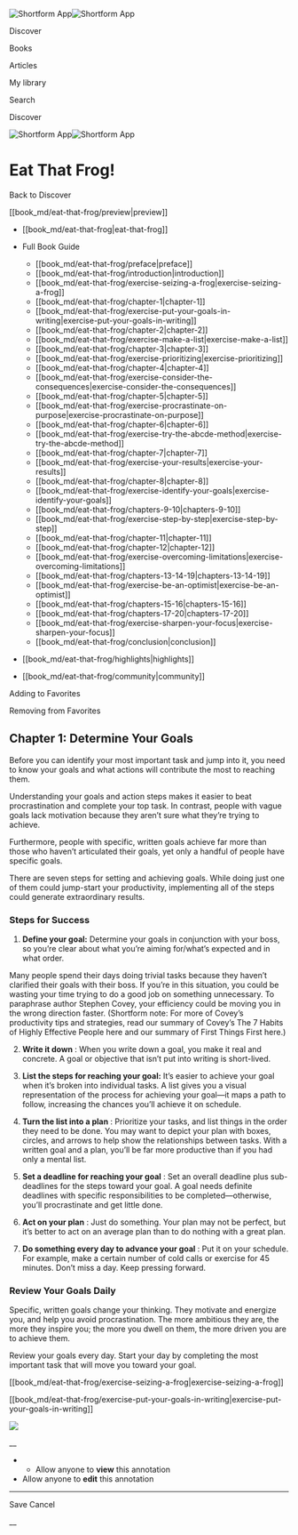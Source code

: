 ![Shortform App](/img/logo.36a2399e.svg)![Shortform App](/img/logo-dark.70c1b072.svg)

Discover

Books

Articles

My library

Search

Discover

![Shortform App](/img/logo.36a2399e.svg)![Shortform App](/img/logo-dark.70c1b072.svg)

# Eat That Frog!

Back to Discover

[[book_md/eat-that-frog/preview|preview]]

  * [[book_md/eat-that-frog|eat-that-frog]]
  * Full Book Guide

    * [[book_md/eat-that-frog/preface|preface]]
    * [[book_md/eat-that-frog/introduction|introduction]]
    * [[book_md/eat-that-frog/exercise-seizing-a-frog|exercise-seizing-a-frog]]
    * [[book_md/eat-that-frog/chapter-1|chapter-1]]
    * [[book_md/eat-that-frog/exercise-put-your-goals-in-writing|exercise-put-your-goals-in-writing]]
    * [[book_md/eat-that-frog/chapter-2|chapter-2]]
    * [[book_md/eat-that-frog/exercise-make-a-list|exercise-make-a-list]]
    * [[book_md/eat-that-frog/chapter-3|chapter-3]]
    * [[book_md/eat-that-frog/exercise-prioritizing|exercise-prioritizing]]
    * [[book_md/eat-that-frog/chapter-4|chapter-4]]
    * [[book_md/eat-that-frog/exercise-consider-the-consequences|exercise-consider-the-consequences]]
    * [[book_md/eat-that-frog/chapter-5|chapter-5]]
    * [[book_md/eat-that-frog/exercise-procrastinate-on-purpose|exercise-procrastinate-on-purpose]]
    * [[book_md/eat-that-frog/chapter-6|chapter-6]]
    * [[book_md/eat-that-frog/exercise-try-the-abcde-method|exercise-try-the-abcde-method]]
    * [[book_md/eat-that-frog/chapter-7|chapter-7]]
    * [[book_md/eat-that-frog/exercise-your-results|exercise-your-results]]
    * [[book_md/eat-that-frog/chapter-8|chapter-8]]
    * [[book_md/eat-that-frog/exercise-identify-your-goals|exercise-identify-your-goals]]
    * [[book_md/eat-that-frog/chapters-9-10|chapters-9-10]]
    * [[book_md/eat-that-frog/exercise-step-by-step|exercise-step-by-step]]
    * [[book_md/eat-that-frog/chapter-11|chapter-11]]
    * [[book_md/eat-that-frog/chapter-12|chapter-12]]
    * [[book_md/eat-that-frog/exercise-overcoming-limitations|exercise-overcoming-limitations]]
    * [[book_md/eat-that-frog/chapters-13-14-19|chapters-13-14-19]]
    * [[book_md/eat-that-frog/exercise-be-an-optimist|exercise-be-an-optimist]]
    * [[book_md/eat-that-frog/chapters-15-16|chapters-15-16]]
    * [[book_md/eat-that-frog/chapters-17-20|chapters-17-20]]
    * [[book_md/eat-that-frog/exercise-sharpen-your-focus|exercise-sharpen-your-focus]]
    * [[book_md/eat-that-frog/conclusion|conclusion]]
  * [[book_md/eat-that-frog/highlights|highlights]]
  * [[book_md/eat-that-frog/community|community]]



Adding to Favorites 

Removing from Favorites 

## Chapter 1: Determine Your Goals

Before you can identify your most important task and jump into it, you need to know your goals and what actions will contribute the most to reaching them.

Understanding your goals and action steps makes it easier to beat procrastination and complete your top task. In contrast, people with vague goals lack motivation because they aren’t sure what they’re trying to achieve.

Furthermore, people with specific, written goals achieve far more than those who haven’t articulated their goals, yet only a handful of people have specific goals.

There are seven steps for setting and achieving goals. While doing just one of them could jump-start your productivity, implementing all of the steps could generate extraordinary results.

### Steps for Success

1) **Define your goal:** Determine your goals in conjunction with your boss, so you’re clear about what you’re aiming for/what’s expected and in what order.

Many people spend their days doing trivial tasks because they haven’t clarified their goals with their boss. If you’re in this situation, you could be wasting your time trying to do a good job on something unnecessary. To paraphrase author Stephen Covey, your efficiency could be moving you in the wrong direction faster. (Shortform note: For more of Covey’s productivity tips and strategies, read our summary of Covey’s The 7 Habits of Highly Effective People here and our summary of First Things First here.)

2) **Write it down** : When you write down a goal, you make it real and concrete. A goal or objective that isn’t put into writing is short-lived.

3) **List the steps for reaching your goal:** It’s easier to achieve your goal when it’s broken into individual tasks. A list gives you a visual representation of the process for achieving your goal—it maps a path to follow, increasing the chances you’ll achieve it on schedule.

4) **Turn the list into a plan** : Prioritize your tasks, and list things in the order they need to be done. You may want to depict your plan with boxes, circles, and arrows to help show the relationships between tasks. With a written goal and a plan, you’ll be far more productive than if you had only a mental list.

5) **Set a deadline for reaching your goal** : Set an overall deadline plus sub-deadlines for the steps toward your goal. A goal needs definite deadlines with specific responsibilities to be completed—otherwise, you’ll procrastinate and get little done.

6) **Act on your plan** : Just do something. Your plan may not be perfect, but it’s better to act on an average plan than to do nothing with a great plan.

7) **Do something every day to advance your goal** : Put it on your schedule. For example, make a certain number of cold calls or exercise for 45 minutes. Don’t miss a day. Keep pressing forward.

### Review Your Goals Daily

Specific, written goals change your thinking. They motivate and energize you, and help you avoid procrastination. The more ambitious they are, the more they inspire you; the more you dwell on them, the more driven you are to achieve them.

Review your goals every day. Start your day by completing the most important task that will move you toward your goal.

[[book_md/eat-that-frog/exercise-seizing-a-frog|exercise-seizing-a-frog]]

[[book_md/eat-that-frog/exercise-put-your-goals-in-writing|exercise-put-your-goals-in-writing]]

![](https://bat.bing.com/action/0?ti=56018282&Ver=2&mid=64cc274c-460e-42cf-9e23-2842f18db566&sid=49fff5b0636c11eeb9c611038afc8668&vid=4a005010636c11ee80c703d4c4a7acd5&vids=0&msclkid=N&pi=0&lg=en-US&sw=800&sh=600&sc=24&nwd=1&tl=Shortform%20%7C%20Book&p=https%3A%2F%2Fwww.shortform.com%2Fapp%2Fbook%2Feat-that-frog%2Fchapter-1&r=&lt=445&evt=pageLoad&sv=1&rn=664714)

__

  *   * Allow anyone to **view** this annotation
  * Allow anyone to **edit** this annotation



* * *

Save Cancel

__



